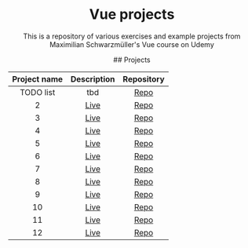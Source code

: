 <h1 align="center">Vue projects</h1>

<p align="center">This is a repository of various exercises and example projects from Maximilian Schwarzmüller's Vue course on Udemy</p>

<div align="center"> 
## Projects

| Project name | Description | Repository |
| :------------: | :-------: | :--------: |
| TODO list | tbd  | <a href="#" target="_blank">Repo</a>  |
| 2 | <a href="#" target="_blank">Live</a>  | <a href="#" target="_blank">Repo</a>  |
| 3 | <a href="#" target="_blank">Live</a>  | <a href="#" target="_blank">Repo</a>  |
| 4 | <a href="#" target="_blank">Live</a>  | <a href="#" target="_blank">Repo</a>  |
| 5 | <a href="#" target="_blank">Live</a>  | <a href="#" target="_blank">Repo</a>  |
| 6 | <a href="#" target="_blank">Live</a>  | <a href="#" target="_blank">Repo</a>  |
| 7 | <a href="#" target="_blank">Live</a>  | <a href="#" target="_blank">Repo</a>  |
| 8 | <a href="#" target="_blank">Live</a>  | <a href="#" target="_blank">Repo</a>  |
| 9 | <a href="#" target="_blank">Live</a>  | <a href="#" target="_blank">Repo</a>  |
| 10 | <a href="#" target="_blank">Live</a>  | <a href="#" target="_blank">Repo</a>  |
| 11 | <a href="#" target="_blank">Live</a>  | <a href="#" target="_blank">Repo</a>  |
| 12 | <a href="#" target="_blank">Live</a>  | <a href="#" target="_blank">Repo</a>  |
</div>